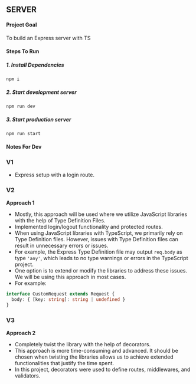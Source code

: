 ## SERVER

#### Project Goal

To build an Express server with TS

#### Steps To Run

##### 1. Install Dependencies

```
npm i
```

##### 2. Start development server

```
npm run dev
```

##### 3. Start production server

```
npm run start
```

#### Notes For Dev

### V1

- Express setup with a login route.

### V2

**Approach 1**

- Mostly, this approach will be used where we utilize JavaScript libraries with the help of Type Definition Files.
- Implemented login/logout functionality and protected routes.
- When using JavaScript libraries with TypeScript, we primarily rely on Type Definition files. However, issues with Type Definition files can result in unnecessary errors or issues.
- For example, the Express Type Definition file may output `req.body` as type `'any'`, which leads to no type warnings or errors in the TypeScript project.
- One option is to extend or modify the libraries to address these issues. We will be using this approach in most cases.
- For example:

```typescript
interface CustomRequest extends Request {
  body: { [key: string]: string | undefined }
}
```

### V3

**Approach 2**

- Completely twist the library with the help of decorators.
- This approach is more time-consuming and advanced. It should be chosen when twisting the libraries allows us to achieve extended functionalities that justify the time spent.
- In this project, decorators were used to define routes, middlewares, and validators.
